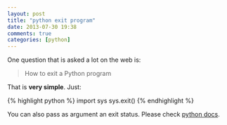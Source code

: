 ```yaml
---
layout: post
title: "python exit program"
date: 2013-07-30 19:38
comments: true
categories: [python]
---
```


One question that is asked a lot on the web is:
>How to exit a Python program

That is **very simple**. Just:

{% highlight python %}
import sys
sys.exit()
{% endhighlight %}

You can also pass as argument an exit status. Please check [python docs](http://docs.python.org/2/library/sys.html#sys.exit).
